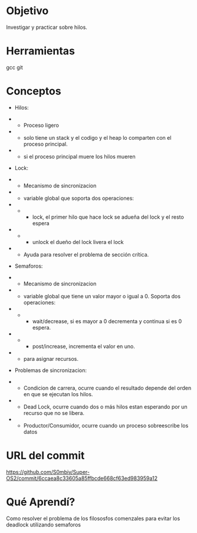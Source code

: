 # Objetivo

Investigar y practicar sobre hilos.

# Herramientas

gcc
git

# Conceptos

+ Hilos:
+ + Proceso ligero
+ + solo tiene un stack y el codigo y el heap lo comparten con el proceso principal.
+ + si el proceso principal muere los hilos mueren

+ Lock:
+ + Mecanismo de sincronizacion
+ + variable global que soporta dos operaciones:
+ + + lock, el primer hilo que hace lock se adueña del lock y el resto espera
+ + + unlock el dueño del lock livera el lock
+ + Ayuda para resolver el problema de sección crítica.

+ Semaforos:
+ + Mecanismo de sincronizacion
+ + variable global que tiene un valor mayor o igual a 0. Soporta dos operaciones:
+ + + wait/decrease, si es mayor a 0 decrementa y continua si es 0 espera.
+ + + post/increase, incrementa el valor en uno.
+ + para asignar recursos.

+ Problemas de sincronizacion:
+ + Condicion de carrera, ocurre cuando el resultado depende del orden en que se ejecutan los hilos.
+ + Dead Lock, ocurre cuando dos o más hilos estan esperando por un recurso que no se libera.
+ + Productor/Consumidor, ocurre cuando un proceso sobreescribe los datos

# URL del commit

https://github.com/S0mbiy/Super-OS2/commit/6ccaea8c33605a85ffbcde668cf63ed983959a12

# Qué Aprendí?

Como resolver el problema de los filososfos comenzales para evitar los deadlock utilizando semaforos
